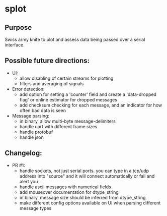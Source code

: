 # splot

## Purpose
Swiss army knife to plot and assess data being passed over a serial interface.

## Possible future directions:
- UI:
    - allow disabling of certain streams for plotting
    - filters and averaging of signals
- Error detection:
    - add option for setting a 'counter' field and create a 'data-dropped flag' or online estimator for dropped messages
    - add checksum checking for each message, and an indicator for how often bad data is seen
- Message parsing:
    - in binary, allow multi-byte message-delimiters
    - handle uart with different frame sizes
    - handle protobuf
    - handle json


## Changelog:
 - PR #1:
    - handle sockets, not just serial ports. you can type in a tcp/udp address into "source" and it will connect automatically or fail and alert you
    - handle ascii messages with numerical fields
    - add mouseover documentation for dtype_string
    - in binary, message size should be inferred from dtype_string
    - make different config options available on UI when parsing different message types
